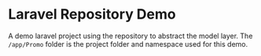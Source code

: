 # Laravel Repository Demo

A demo laravel project using the repository to abstract the model layer. The `/app/Promo` folder is the project folder and namespace used for this demo.
